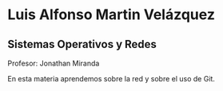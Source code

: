 # Luis Alfonso Martin Velázquez

## Sistemas Operativos y Redes

Profesor: Jonathan Miranda

En esta materia aprendemos sobre la red y sobre el uso de Git.